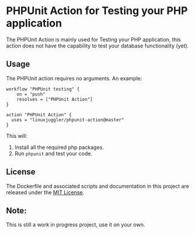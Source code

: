 # PHPUnit Action for Testing your PHP application

The PHPUnit Action is mainly used for Testing your PHP application, this action does not have the capability to test
your database functionality (yet).


## Usage

The PHPUnit action requires no arguments. An example:

```
workflow "PHPUnit testing" {
	on = "push"
	resolves = ["PHPUnit Action"]
}

action "PHPUnit Action" {
  uses = "linuxjuggler/phpunit-action@master"
}
```

This will:

1. Install all the required php packages.
2. Run `phpunit` and test your code.

## License

The Dockerfile and associated scripts and documentation in this project are released under the [MIT License](LICENSE).


## Note:

This is still a work in progress project, use it on your own.